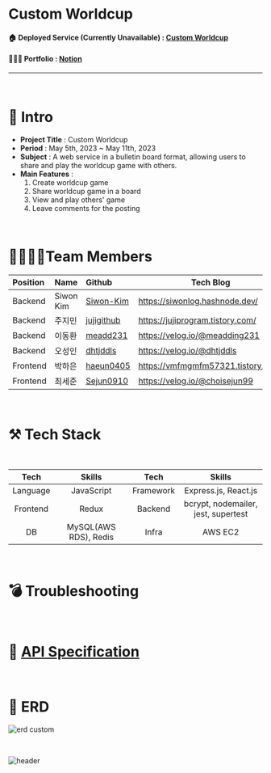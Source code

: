 # Custom Worldcup

#### 🏠 Deployed Service (Currently Unavailable) : [Custom Worldcup](http://13.56.13.181:3001/)
#### 🧑🏾‍💻 Portfolio : [Notion](https://www.notion.so/siwonmadang/Custom-Worldcup-875fa9a085e5410687142ef45299ca26?pvs=4)
-------------------

<br>

# 📝 Intro

* **Project Title** : Custom Worldcup
* **Period** : May 5th, 2023 ~ May 11th, 2023
* **Subject** : A web service in a bulletin board format, allowing users to share and play the worldcup game with others.
* **Main Features** :
   1. Create worldcup game <br>
   2. Share worldcup game in a board <br>
   3. View and play others' game <br>
   4. Leave comments for the posting
<br>

# 👨‍👩‍👧‍👦Team Members

| Position      | Name          |    Github                                         | Tech Blog                               |
|:--------------|:--------------|:--------------------------------------------------|-----------------------------------------|
| Backend       | Siwon Kim        | [Siwon-Kim](https://github.com/Siwon-Kim)         |https://siwonlog.hashnode.dev/               |
| Backend       | 주지민       | [jujigithub](https://github.com/jujigithub)     |https://jujiprogram.tistory.com/     |
| Backend       | 이동환        | [meadd231](https://github.com/meadd231)           |https://velog.io/@meadding231           |
| Backend       | 오성인        | [dhtjddls](https://github.com/dhtjddls)               |https://velog.io/@dhtjddls             |
| Frontend       | 박하은        | [haeun0405](https://github.com/haeun0405)               |      https://vmfmgmfm57321.tistory.com/       |
| Frontend       | 최세준       | [Sejun0910](https://github.com/Sejun0910)               |        https://velog.io/@choisejun99     |

<br>

# ⚒ Tech Stack

<br>

|Tech|Skills|Tech|Skills|
| :-: | :-: | :-: | :-: |
|Language|JavaScript|Framework|Express.js, React.js|
|Frontend|Redux|Backend|bcrypt, nodemailer, jest, supertest|
|DB|MySQL(AWS RDS), Redis|Infra|AWS EC2|

 
<br>

# 💣 Troubleshooting

<br>

# 🚩 [API Specification](https://www.notion.so/siwonmadang/26358f682bfc4cd8b6a32b743b077ef8?v=a4d6475c44cc4c4b9e2ed8e925c7db17)

<br>

#  📒 ERD
![erd custom](https://github.com/Siwon-Kim/CustomWorldcup_Back/assets/76824986/c03b9c14-db04-4fc5-b0e2-e27a883e48ae)


<br>

![header](https://capsule-render.vercel.app/api?type=waving&color=auto&height=200&section=header&text=Thank%20you%20for%20watching&fontSize=50)

